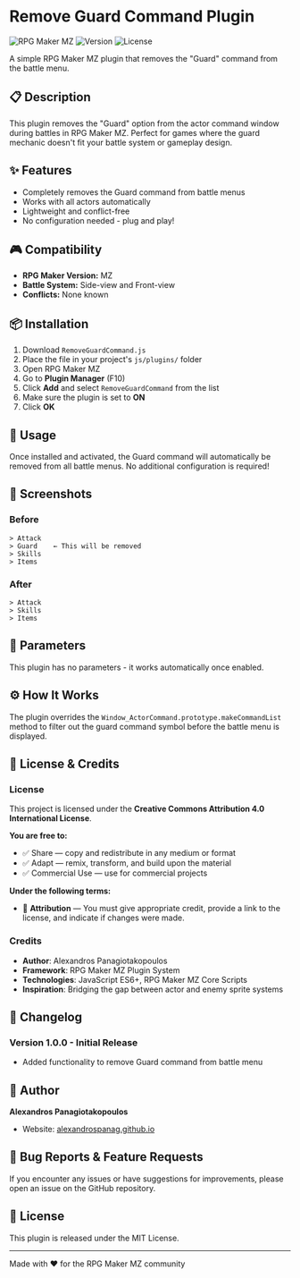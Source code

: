 # Remove Guard Command Plugin

![RPG Maker MZ](https://img.shields.io/badge/RPG%20Maker-MZ-blue)
![Version](https://img.shields.io/badge/version-1.0.0-green)
![License](https://img.shields.io/badge/license-CC%20BY%204.0-orange)

A simple RPG Maker MZ plugin that removes the "Guard" command from the battle menu.

## 📋 Description

This plugin removes the "Guard" option from the actor command window during battles in RPG Maker MZ. Perfect for games where the guard mechanic doesn't fit your battle system or gameplay design.

## ✨ Features

- Completely removes the Guard command from battle menus
- Works with all actors automatically
- Lightweight and conflict-free
- No configuration needed - plug and play!

## 🎮 Compatibility

- **RPG Maker Version:** MZ
- **Battle System:** Side-view and Front-view
- **Conflicts:** None known

## 📦 Installation

1. Download `RemoveGuardCommand.js`
2. Place the file in your project's `js/plugins/` folder
3. Open RPG Maker MZ
4. Go to **Plugin Manager** (F10)
5. Click **Add** and select `RemoveGuardCommand` from the list
6. Make sure the plugin is set to **ON**
7. Click **OK**

## 🔧 Usage

Once installed and activated, the Guard command will automatically be removed from all battle menus. No additional configuration is required!

## 📸 Screenshots

### Before
```
> Attack
> Guard    ← This will be removed
> Skills
> Items
```

### After
```
> Attack
> Skills
> Items
```

## 📝 Parameters

This plugin has no parameters - it works automatically once enabled.

## ⚙️ How It Works

The plugin overrides the `Window_ActorCommand.prototype.makeCommandList` method to filter out the guard command symbol before the battle menu is displayed.

## 📝 License & Credits

### License
This project is licensed under the **Creative Commons Attribution 4.0 International License**.

**You are free to:**
- ✅ Share — copy and redistribute in any medium or format
- ✅ Adapt — remix, transform, and build upon the material  
- ✅ Commercial Use — use for commercial projects

**Under the following terms:**
- 📝 **Attribution** — You must give appropriate credit, provide a link to the license, and indicate if changes were made.

### Credits
- **Author**: Alexandros Panagiotakopoulos
- **Framework**: RPG Maker MZ Plugin System
- **Technologies**: JavaScript ES6+, RPG Maker MZ Core Scripts
- **Inspiration**: Bridging the gap between actor and enemy sprite systems

## 📜 Changelog

### Version 1.0.0 - Initial Release
- Added functionality to remove Guard command from battle menu

## 👤 Author

**Alexandros Panagiotakopoulos**
- Website: [alexandrospanag.github.io](https://alexandrospanag.github.io)

## 🐛 Bug Reports & Feature Requests

If you encounter any issues or have suggestions for improvements, please open an issue on the GitHub repository.

## 📄 License

This plugin is released under the MIT License.

---

Made with ❤️ for the RPG Maker MZ community
